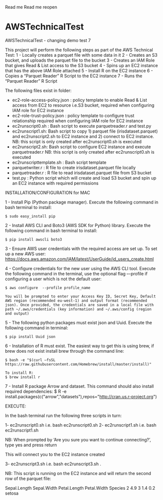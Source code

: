 ﻿Read me Read me reopen
# AWSTechnicalTest
AWSTechnicalTest - changing demo test 7


This project will perform the following steps as part of the AWS Technical Test:
1 - Locally creates a parquet file with some data in it
2 - Creates an S3 bucket, and uploads the parquet file to the bucket
3 - Creates an IAM Role that gives Read & List access to the S3 bucket
4 - Spins up an EC2 instance that has the above IAM Role attached 
5 - Install R on the EC2 instance
6 - Copies a “Parquet Reader” R Script to the EC2 instance 
7 - Runs the “Parquet Reader” R Script 


The following files exist in folder:
- ec2-role-access-policy.json : policy template to enable Read & List access from EC2 to resource i.e.S3 bucket, required when configuring IAM role for EC2 instance
- ec2-role-trust-policy.json : policy template to configure trust relationship required when configuring IAM role for EC2 instance
- ec2runscript0.sh : Bash script to execute parquetreader.r and test.py
- ec2runscript1.sh:  Bash script to copy 1) parquet file (irisdataset.parquet) and ec2runscript2.sh to EC2 instance and 2) connect to EC2 instance. NB: this script is only created after ec2runscript0.sh is executed
- ec2runscript2.sh: Bash script to configure EC2 instance and execute parquetreader.r  NB: this script is only created after ec2runscript0.sh is executed
- ec2runscripttemplate.sh : Bash script template
- parquetwriter.r : R file to create irisdataset.parquet file locally
- parquetreader.r : R file to read irisdataset.parquet file from S3 bucket
- test.py : Python script which will create and load S3 bucket and spin up an EC2 instance with required permissions

INSTALLATION/CONFIGURATION for MAC

1 - Install Pip (Python package manager). Execute the following command in bash terminal to install:
    
    $ sudo easy_install pip

2 - Install AWS CLI and Boto3 (AWS SDK for Python) library. Execute the following command in bash terminal to install:
    
    $ pip install awscli boto3

3 - Ensure AWS user credentials with the required access are set up. To set up a new AWS user:
    https://docs.aws.amazon.com/IAM/latest/UserGuide/id_users_create.html

4 - Configure credentials for the new user using the AWS CLI tool. Execute the following command in the terminal, use the optional flag –-profile if configuring a user which is not the default user:

    $ aws configure  --profile profile_name

    You will be prompted to enter your Access Key ID, Secret Key, Default AWS region (recommended eu-west-1) and output format (recommended json). Once provided, the credentials are saved in a local file with path ~/.aws/credentials (key information) and ~/.aws/config (region and output)

5 - The following python packages must exist json and Uuid. Execute the following command in terminal:

    $ pip install Uuid json

6 - Installation of R must exist. The easiest way to get this is using brew, if brew does not exist
    install brew through the command line:
    
    $ bash -e "$(curl –fsSL 
    https://raw.githubusercontent.com/Homebrew/install/master/install)"

    To install R:
    $ brew install r

7 - Install R package Arrow and dataset. This command should also install required dependencies:
    $ R -e install.packages(c("arrow","datasets"),repos="http://cran.us.r-project.org")


EXECUTE:

In the bash terminal run the following three scripts in turn:

1-	ec2runscript0.sh i.e. bash ec2runscript0.sh
2-	ec2runscript1.sh i.e. bash ec2runscript1.sh

NB: When prompted by ‘Are you sure you want to continue connecting?’, type yes and press return

This will connect you to the EC2 instance created

3-	ec2runscript3.sh i.e. bash ec2runscript3.sh . 

NB: This script is running on the EC2 instance and will return the second row of the parquet file:

Sepal.Length Sepal.Width Petal.Length Petal.Width Species
2          4.9           3          1.4         0.2  setosa

